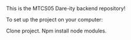 This is the MTCS05 Dare-ity backend repository! 

To set up the project on your computer: 

Clone project. 
Npm install node modules.
